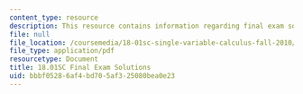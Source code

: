```yaml
---
content_type: resource
description: This resource contains information regarding final exam solutions.
file: null
file_location: /coursemedia/18-01sc-single-variable-calculus-fall-2010/bbbf05286af4bd705af325080bea0e23_MIT18_01SCF10_finalsol.pdf
file_type: application/pdf
resourcetype: Document
title: 18.01SC Final Exam Solutions
uid: bbbf0528-6af4-bd70-5af3-25080bea0e23
---
```

